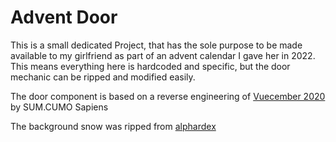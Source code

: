 # Advent Door

This is a small dedicated Project, that has the sole purpose to be made available to my girlfriend as part of an advent calendar I gave her in 2022. This means everything here is hardcoded and specific, but the door mechanic can be ripped and modified easily.

The door component is based on a reverse engineering of [Vuecember 2020](https://www.sumcumo.com/vuecember2020) by SUM.CUMO Sapiens

The background snow was ripped from [alphardex](https://codepen.io/alphardex/pen/dyPorwJ)
